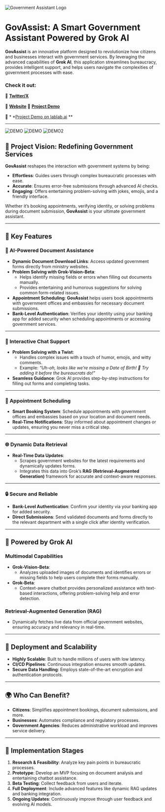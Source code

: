 ![Government Assistant Logo](https://github.com/nesistor/GovAssist/blob/main/GovAssist.png)

# GovAssist: A Smart Government Assistant Powered by Grok AI

**GovAssist** is an innovative platform designed to revolutionize how citizens and businesses
interact with government services. By leveraging the advanced capabilities of **Grok AI**, this
application streamlines bureaucracy, provides intelligent support, and helps users navigate the
complexities of government processes with ease.

### **Check it out:**

🔗 **[Twitter/X](https://x.com/gov_assist)** <br>  
🔗 **[Website](https://govassist.online)**
🔗 **[Project Demo](https://flutter-web-app-183025368636.us-central1.run.app/)** <br>  
🔗 *
*[Project Demo on lablab.ai](https://lablab.ai/event/doge-ai-hackathon/hacktivate/govgiggler-a-smart-government-assistant)
**


---


![DEMO](https://github.com/nesistor/GovGiggler/blob/main/xai9.png)
![DEMO](https://github.com/nesistor/GovGiggler/blob/main/xai7.png)
![DEMO2](https://github.com/nesistor/GovGiggler/blob/main/xai8.png)

## 🚀 Project Vision: Redefining Government Services

**GovAssist** reshapes the interaction with government systems by being:

- **Effortless**: Guides users through complex bureaucratic processes with ease.
- **Accurate**: Ensures error-free submissions through advanced AI checks.
- **Engaging**: Offers entertaining problem-solving with jokes, emojis, and a friendly interface.

Whether it’s booking appointments, verifying identity, or solving problems during document
submission, **GovAssist** is your ultimate government assistant.

---

## 🌟 Key Features

### 📝 **AI-Powered Document Assistance**

- **Dynamic Document Download Links**: Access updated government forms directly from ministry
  websites.
- **Problem Solving with Grok-Vision-Beta**:
    - Helps identify missing fields or errors when filling out documents manually.
    - Provides entertaining and humorous suggestions for solving common form-related issues.
- **Appointment Scheduling**: **GovAssist** helps users book appointments with government offices
  and embassies for necessary document submissions.
- **Bank-Level Authentication**: Verifies your identity using your banking app for added security
  when scheduling appointments or accessing government services.

---

### 🤖 **Interactive Chat Support**

- **Problem Solving with a Twist**:
    - Handles complex issues with a touch of humor, emojis, and witty comments.
    - Example: *“Uh-oh, looks like we’re missing a Date of Birth! 🍼 Try adding it before the
      bureaucrats do!”*
- **Seamless Guidance**: Grok AI provides step-by-step instructions for filling out forms and
  completing tasks.

---

### 📅 **Appointment Scheduling**

- **Smart Booking System**: Schedule appointments with government offices and embassies based on
  your location and document needs.
- **Real-Time Notifications**: Stay informed about appointment changes or updates, ensuring you
  never miss a critical step.

---

### 🌐 **Dynamic Data Retrieval**

- **Real-Time Data Updates**:
    - Scrapes government websites for the latest requirements and dynamically updates forms.
    - Integrates this data into Grok’s **RAG (Retrieval-Augmented Generation)** framework for
      accurate and context-aware responses.

---

### 🔒 **Secure and Reliable**

- **Bank-Level Authentication**: Confirm your identity via your banking app for added security.
- **Direct Submissions**: Send validated documents and forms directly to the relevant department
  with a single click after identity verification.

---

## 🧠 Powered by Grok AI

### Multimodal Capabilities

- **Grok-Vision-Beta**:
    - Analyzes uploaded images of documents and identifies errors or missing fields to help users
      complete their forms manually.
- **Grok-Beta**:
    - Context-aware chatbot provides personalized assistance with text-based interactions, offering
      problem-solving help and error detection.

### Retrieval-Augmented Generation (RAG)

- Dynamically fetches live data from official government websites, ensuring accuracy and relevancy
  in real-time.

---

## 📌 Deployment and Scalability

- **Highly Scalable**: Built to handle millions of users with low latency.
- **CI/CD Pipelines**: Continuous integration ensures smooth updates.
- **Secure Data Handling**: Employs state-of-the-art encryption and authentication protocols.

---

## 🌍 Who Can Benefit?

- **Citizens**: Simplifies appointment bookings, document submissions, and more.
- **Businesses**: Automates compliance and regulatory processes.
- **Government Agencies**: Reduces administrative workload and improves service delivery.

---

## 📅 Implementation Stages

1. **Research & Feasibility**: Analyze key pain points in bureaucratic processes.
2. **Prototype**: Develop an MVP focusing on document analysis and entertaining chatbot assistance.
3. **Beta Testing**: Collect feedback from users and iterate.
4. **Full Deployment**: Include advanced features like dynamic RAG updates and banking integration.
5. **Ongoing Updates**: Continuously improve through user feedback and evolving AI models.

